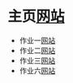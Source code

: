 # 主页[网站](https://wuqing16341019.github.io/swsad/)
* 作业一[网站](https://github.com/wuqing16341019/swsad/blob/master/16341019wuqing%20%20sysu-swsad.github.io.pdf)
* 作业二[网站](https://github.com/wuqing16341019/swsad/blob/master/sysu-swsad.github.io_hw2.pdf)
* 作业三[网站](https://github.com/wuqing16341019/swsad/blob/master/sysu-swsad.github.io_hw3.pdf)
* 作业六[网站](https://github.com/wuqing16341019/swsad/blob/master/sysu-swsad.github.io_hw6.pdf)

